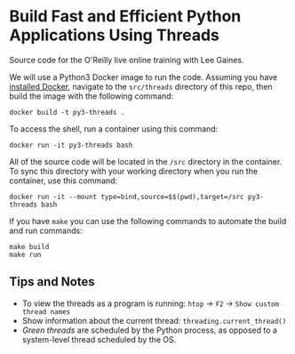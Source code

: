 # Build Fast and Efficient Python Applications Using Threads

Source code for the O'Reilly live online training with Lee Gaines.

We will use a Python3 Docker image to run the code. Assuming you have [installed Docker](https://docs.docker.com/get-docker/), navigate to the `src/threads` directory of this repo, then build the image with the following command:

```
docker build -t py3-threads .
```

To access the shell, run a container using this command:

```
docker run -it py3-threads bash
```

All of the source code will be located in the `/src` directory in the container. To sync this directory with your working directory when you run the container, use this command:

```
docker run -it --mount type=bind,source=$$(pwd),target=/src py3-threads bash
```

If you have `make` you can use the following commands to automate the build and run commands:

```
make build
make run
```

## Tips and Notes

* To view the threads as a program is running: `htop` -> `F2` -> `Show custom thread names`
* Show information about the current thread: `threading.current_thread()`
* *Green threads* are scheduled by the Python process, as opposed to a system-level thread scheduled by the OS.
